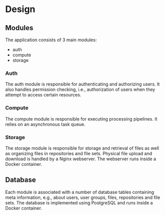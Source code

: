 # Design

## Modules

The application consists of 3 main modules:

  - auth
  - compute
  - storage
    
### Auth
The auth module is responsible for authenticating and authorizing users.
It also handles permission checking, i.e., authorization of users when
they attempt to access certain resources.

### Compute
The compute module is responsible for executing processing pipelines. It
relies on an asynchronous task queue.

### Storage
The storage module is responsible for storage and retrieval of files as
well as organizing files in repositories and file sets. Physical file
upload and download is handled by a Nginx webserver. The webserver runs
inside a Docker container.

## Database

Each module is associated with a number of database tables containing 
meta information, e.g., about users, user groups, files, repositories
and file sets. The database is implemented using PostgreSQL and runs 
inside a Docker container.